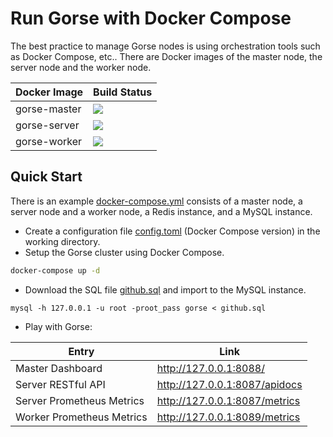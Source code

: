 # Run Gorse with Docker Compose

The best practice to manage Gorse nodes is using orchestration tools such as Docker Compose, etc.. There are Docker images of the master node, the server node and the worker node.

| Docker Image         | Build Status |
| ------------ | -------- |
| gorse-master | [![](https://img.shields.io/docker/cloud/build/zhenghaoz/gorse-master)](https://hub.docker.com/repository/docker/zhenghaoz/gorse-master) |
| gorse-server | [![](https://img.shields.io/docker/cloud/build/zhenghaoz/gorse-server)](https://hub.docker.com/repository/docker/zhenghaoz/gorse-server) |
| gorse-worker | [![](https://img.shields.io/docker/cloud/build/zhenghaoz/gorse-worker)](https://hub.docker.com/repository/docker/zhenghaoz/gorse-worker) |

## Quick Start

There is an example [docker-compose.yml](https://github.com/zhenghaoz/gorse/blob/master/docker/docker-compose.yml) consists of a master node, a server node and a worker node, a Redis instance, and a MySQL instance.

- Create a configuration file [config.toml](https://github.com/zhenghaoz/gorse/blob/master/docker/config.toml) (Docker Compose version) in the working directory.
- Setup the Gorse cluster using Docker Compose.

```bash
docker-compose up -d
```

- Download the SQL file [github.sql](https://cdn.gorse.io/example/github.sql) and import to the MySQL instance.

```
mysql -h 127.0.0.1 -u root -proot_pass gorse < github.sql
```

- Play with Gorse: 

| Entry | Link |
| --- | --- |
| Master Dashboard | http://127.0.0.1:8088/ |
| Server RESTful API | http://127.0.0.1:8087/apidocs |
| Server Prometheus Metrics | http://127.0.0.1:8087/metrics |
| Worker Prometheus Metrics | http://127.0.0.1:8089/metrics |
